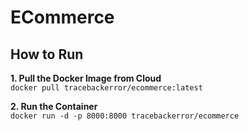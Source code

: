 # ECommerce

## How to Run

**1. Pull the Docker Image from Cloud**
<br>
`docker pull tracebackerror/ecommerce:latest`


**2. Run the Container**
<br>
`docker run -d -p 8000:8000 tracebackerror/ecommerce`